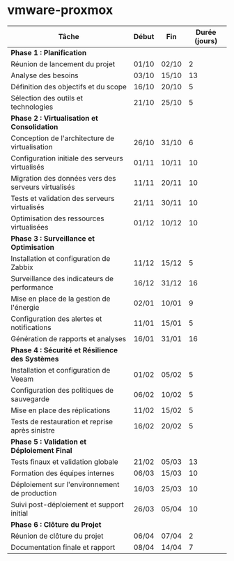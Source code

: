 # vmware-proxmox

| Tâche                                      | Début  | Fin    | Durée (jours) |
|--------------------------------------------|--------|--------|----------------|
| **Phase 1 : Planification**                |        |        |                |
| Réunion de lancement du projet             | 01/10  | 02/10  | 2              |
| Analyse des besoins                        | 03/10  | 15/10  | 13             |
| Définition des objectifs et du scope       | 16/10  | 20/10  | 5              |
| Sélection des outils et technologies       | 21/10  | 25/10  | 5              |
| **Phase 2 : Virtualisation et Consolidation** |      |        |                |
| Conception de l'architecture de virtualisation | 26/10 | 31/10 | 6              |
| Configuration initiale des serveurs virtualisés | 01/11 | 10/11 | 10             |
| Migration des données vers des serveurs virtualisés | 11/11 | 20/11 | 10      |
| Tests et validation des serveurs virtualisés | 21/11 | 30/11 | 10             |
| Optimisation des ressources virtualisées   | 01/12  | 10/12  | 10             |
| **Phase 3 : Surveillance et Optimisation** |        |        |                |
| Installation et configuration de Zabbix    | 11/12  | 15/12  | 5              |
| Surveillance des indicateurs de performance| 16/12  | 31/12  | 16             |
| Mise en place de la gestion de l'énergie   | 02/01  | 10/01  | 9              |
| Configuration des alertes et notifications | 11/01  | 15/01  | 5              |
| Génération de rapports et analyses         | 16/01  | 31/01  | 16             |
| **Phase 4 : Sécurité et Résilience des Systèmes** | |        |                |
| Installation et configuration de Veeam     | 01/02  | 05/02  | 5              |
| Configuration des politiques de sauvegarde | 06/02  | 10/02  | 5              |
| Mise en place des réplications             | 11/02  | 15/02  | 5              |
| Tests de restauration et reprise après sinistre | 16/02 | 20/02 | 5              |
| **Phase 5 : Validation et Déploiement Final** |     |        |                |
| Tests finaux et validation globale         | 21/02  | 05/03  | 13             |
| Formation des équipes internes             | 06/03  | 15/03  | 10             |
| Déploiement sur l'environnement de production | 16/03 | 25/03 | 10             |
| Suivi post-déploiement et support initial  | 26/03  | 05/04  | 10             |
| **Phase 6 : Clôture du Projet**            |        |        |                |
| Réunion de clôture du projet               | 06/04  | 07/04  | 2              |
| Documentation finale et rapport            | 08/04  | 14/04  | 7              |


